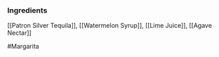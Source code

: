 ### Ingredients

[[Patron Silver Tequila]], [[Watermelon Syrup]], [[Lime Juice]], [[Agave Nectar]]

#Margarita